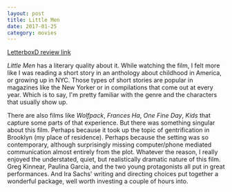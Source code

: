 ```yaml
---
layout: post
title: Little Men 
date: 2017-01-25
category: movies
---
```

 
[LetterboxD review link](http://letterboxd.com/samarthbhaskar/film/little-men-2016/)

<em>Little Men</em> has a literary quality about it. While watching the film, I felt more like I was reading a short story in an anthology about childhood in America, or growing up in NYC. Those types of short stories are popular in magazines like the New Yorker or in compilations that come out at every year. Which is to say, I'm pretty familiar with the genre and the characters that usually show up.

There are also films like <em>Wolfpack</em>, <em>Frances Ha</em>, <em>One Fine Day</em>, <em>Kids</em> that capture some parts of that experience. But there was something singular about this film. Perhaps because it took up the topic of gentrification in Brooklyn (my place of residence). Perhaps because the setting was so contemporary, although surprisingly missing computer/phone mediated communication almost entirely from the plot. Whatever the reason, I really enjoyed the understated, quiet, but realistically dramatic nature of this film. Greg Kinnear, Paulina Garcia, and the two young protagonists all put in great performances. And Ira Sachs' writing and directing choices put together a wonderful package, well worth investing a couple of hours into.